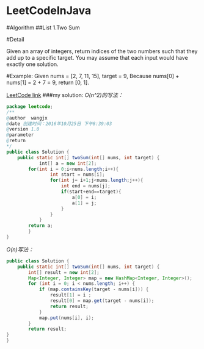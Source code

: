 # LeetCodeInJava
#Algorithm
##List
1.Two Sum




#Detail

Given an array of integers, return indices of the two numbers such that they add up to a specific target.
You may assume that each input would have exactly one solution.

#Example:
Given nums = [2, 7, 11, 15], target = 9,
Because nums[0] + nums[1] = 2 + 7 = 9,
return [0, 1].

[LeetCode link](https://leetcode.com/problems/two-sum/)
###my solution:
*O(n^2)的写法：*

```java
package leetcode;
/** 
@author  wangjx 
@date 创建时间：2016年10月25日 下午8:39:03 
@version 1.0 
@parameter 
@return 
*/
public class Solution {
    public static int[] twoSum(int[] nums, int target) {
	        int[] a = new int[2];
		for(int i = 0;i<nums.length;i++){
	            int start = nums[i];
	            for(int j= i+1;j<nums.length;j++){
	            	int end = nums[j];
	            	if(start+end==target){
	            		a[0] = i;
	            		a[1] = j;
	            	}
	            }
	        }
		return a;
	    }
}
```


*O(n)写法：*
```java
public class Solution {
    public static int[] twoSum(int[] nums, int target) {
	    int[] result = new int[2];
        Map<Integer, Integer> map = new HashMap<Integer, Integer>();
        for (int i = 0; i < nums.length; i++) {
            if (map.containsKey(target - nums[i])) {
                result[1] = i ;
                result[0] = map.get(target - nums[i]);
                return result;
            }
            map.put(nums[i], i);
        }
        return result;
}
}
```
